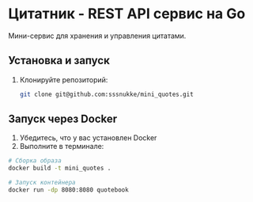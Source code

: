 # Цитатник - REST API сервис на Go

Мини-сервис для хранения и управления цитатами.

## Установка и запуск

1. Клонируйте репозиторий:
   ```bash
   git clone git@github.com:sssnukke/mini_quotes.git

## Запуск через Docker

   1. Убедитесь, что у вас установлен Docker
   2. Выполните в терминале:

   ```bash
   # Сборка образа
   docker build -t mini_quotes .
   
   # Запуск контейнера
   docker run -dp 8080:8080 quotebook